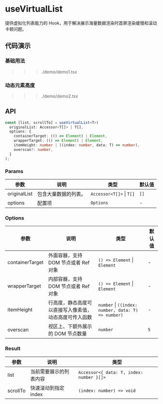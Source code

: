 # useVirtualList

提供虚拟化列表能力的 Hook，用于解决展示海量数据渲染时首屏渲染缓慢和滚动卡顿问题。

## 代码演示

### 基础用法

>>> ./demo/demo1.tsx

### 动态元素高度

>>> ./demo/demo2.tsx

## API

```typescript
const [list, scrollTo] = useVirtualList<T>(
  originalList: Accessor<T[]> | T[],
  options: {
    containerTarget: (() => Element) | Element,
    wrapperTarget: (() => Element) | Element,
    itemHeight: number | ((index: number, data: T) => number),
    overscan?: number,
  }
);
```

### Params

| 参数         | 说明                 | 类型                     | 默认值 |
| ------------ | -------------------- | ------------------------ | ------ |
| originalList | 包含大量数据的列表。 | `Accessor<T[]>` \| `T[]` | `[]`   |
| options      | 配置项               | `Options`                | -      |

### Options

| 参数            | 说明                                                   | 类型                                  | 默认值 |
| --------------- | ------------------------------------------------------ | ----------------------------------- | ------ |
| containerTarget | 外面容器，支持 DOM 节点或者 Ref 对象                   | `() => Element` \| `Element`                           | -      |
| wrapperTarget   | 内部容器，支持 DOM 节点或者 Ref 对象                   | `() => Element` \| `Element`                           | -      |
| itemHeight      | 行高度，静态高度可以直接写入像素值，动态高度可传入函数 | `number` \| `((index: number, data: T) => number)`                | -      |
| overscan        | 视区上、下额外展示的 DOM 节点数量                      | `number`                            | `5`    |

### Result

| 参数     | 说明                   | 类型                                     |
| -------- | ---------------------- | ---------------------------------------- |
| list     | 当前需要展示的列表内容 | `Accessor<{ data: T, index: number }[]>` |
| scrollTo | 快速滚动到指定 index   | `(index: number) => void`                |
